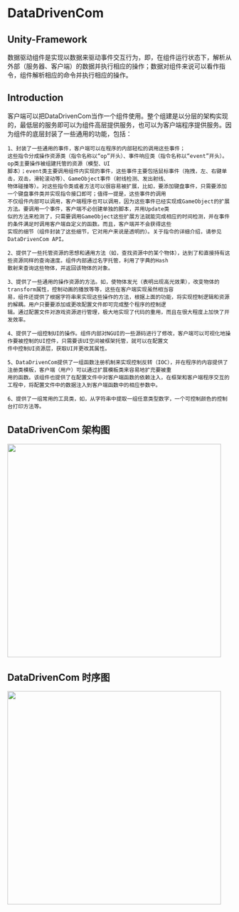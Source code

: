 # DataDrivenCom

## Unity-Framework

数据驱动组件是实现以数据来驱动事件交互行为，即，在组件运行状态下，解析从外部（服务器、客户端）的数据并执行相应的操作；数据对组件来说可以看作指令，组件解析相应的命令并执行相应的操作。

## Introduction

 客户端可以把DataDrivenCom当作一个组件使用。整个组建是以分层的架构实现的，最低层的服务即可以为组件高层提供服务，也可以为客户端程序提供服务。因为组件的底层封装了一些通用的功能，包括：
 
    1、封装了一些通用的事件，客户端可以在程序的内部轻松的调用这些事件；
    这些指令分成操作资源类（指令名称以“op”开头）、事件响应类（指令名称以“event”开头）。op类主要操作被组建托管的资源（模型、UI
    脚本）；event类主要调用组件内实现的事件，这些事件主要包括鼠标事件（拖拽，左、右键单击，双击，滑轮滚动等）、GameObject事件（射线检测、发出射线、
    物体碰撞等）。对这些指令类或者方法可以很容易被扩展，比如，要添加键盘事件，只需要添加一个键盘事件类并实现指令接口即可；值得一提是，这些事件的调用
    不仅组件内部可以调用，客户端程序也可以调用，因为这些事件已经实现成GameObject的扩展方法。要调用一个事件，客户端不必创建单独的脚本，并用Update类
    似的方法来检测了，只需要调用GameObject这些扩展方法就能完成相应的时间检测，并在事件的条件满足时调用客户端自定义的函数。而且，客户端并不会获得这些
    实现的细节（组件封装了这些细节，它对用户来说是透明的）。关于指令的详细介绍，请参见DataDrivenCom API。
    
    2、提供了一些托管资源的思想和通用方法（如，查找资源中的某个物体），达到了和直接持有这些资源同样的查询速度。组件内部通过名字托管，利用了字典的Hash
    散射来查询这些物体，并返回该物体的对象。
    
    3、提供了一些通用的操作资源的方法。如，使物体发光（表明出现高光效果），改变物体的transform属性，控制动画的播放等等，这些在客户端实现虽然相当容
    易，组件还提供了根据字符串来实现这些操作的方法，根据上面的功能，将实现控制逻辑和资源的解耦。用户只要要添加或更改配置文件即可完成整个程序的控制逻
    辑。通过配置文件对游戏资源进行管理，极大地实现了代码的重用，而且在很大程度上加快了开发效率。
    
    4、提供了一组控制UI的操作。组件内部对NGUI的一些源码进行了修改，客户端可以可视化地操作要被控制的UI控件，只需要该UI空间被框架托管，就可以在配置文
    件中控制UI资源层，获取UI并更改其属性。
    
    5、DataDrivenCom提供了一组函数注册机制来实现控制反转（IOC），并在程序的内容提供了注册类模板，客户端（用户）可以通过扩展模板类来容易地扩充要被重
    用的函数。该组件也提供了在配置文件中对客户端函数的依赖注入，在框架和客户端程序交互的工程中，将配置文件中的数据注入到客户端函数中的相应参数中。
    
    6、提供了一组常用的工具类，如，从字符串中提取一组任意类型数字，一个可控制颜色的控制台打印方法等。

## DataDrivenCom 架构图
<img src="https://github.com/liangdaojun/Unity-Framework/blob/master/DataDrivenCom.png" width="480">

## DataDrivenCom 时序图
<img src="https://github.com/liangdaojun/Unity-Framework/blob/master/DataDrivenCom2.png" width="480">
    
